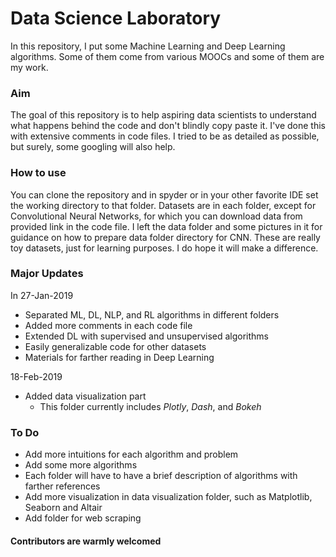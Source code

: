 # Data Science Laboratory
In this repository, I put some Machine Learning and Deep Learning algorithms.
Some of them come from various MOOCs and some of them are my work.


### Aim

The goal of this repository is to help aspiring data scientists to understand what happens behind the code and don't blindly copy paste it. I've done this with extensive comments in code files.
I tried to be as detailed as possible, but surely, some googling will also help.


### How to use

You can clone the repository and in spyder or in your other favorite IDE set the working directory to that folder. 
Datasets are in each folder, except for Convolutional Neural Networks, for which you can download data from provided link in the code file. I left the data folder and some pictures in it for guidance on how to prepare data folder directory for CNN. These are really toy datasets, just for learning purposes. I do hope it will make a difference.


### Major Updates

In 27-Jan-2019

* Separated ML, DL, NLP, and RL algorithms in different folders
* Added more comments in each code file
* Extended DL with supervised and unsupervised algorithms
* Easily generalizable code for other datasets
* Materials for farther reading in Deep Learning


18-Feb-2019

* Added data visualization part
    * This folder currently includes *Plotly*, *Dash*, and *Bokeh*



### To Do

* Add more intuitions for each algorithm and problem
* Add some more algorithms
* Each folder will have to have a brief description of algorithms with farther references
* Add more visualization in data visualization folder, such as Matplotlib, Seaborn and Altair
* Add folder for web scraping

#### Contributors are warmly welcomed


